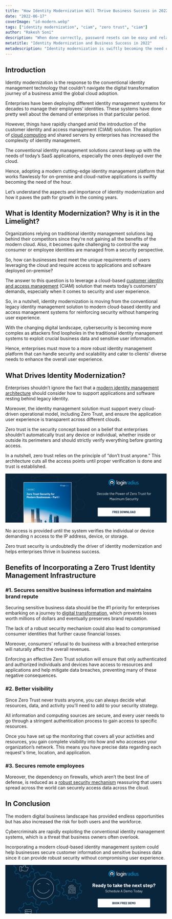 ```yaml
---
title: "How Identity Modernization Will Thrive Business Success in 2022 and Beyond"
date: "2022-06-17"
coverImage: "id-modern.webp"
tags: ["identity modernization", "ciam", "zero trust", "ciam"]
author: "Rakesh Soni"
description: "When done correctly, password resets can be easy and relatively painless for both the customer and the enterprise. By following tips mentioned in this blog, enterprises can ensure that the customers have a positive experience when resetting their passwords."
metatitle: "Identity Modernization and Business Success in 2022"
metadescription: "Identity modernization is swiftly becoming the need of the hour. This post portrays the crucial role of a modern identity management system and its importance."
---
```


## Introduction

Identity modernization is the response to the conventional identity management technology that couldn’t navigate the digital transformation journey of a business amid the global cloud adoption. 

Enterprises have been deploying different identity management systems for decades to manage their employees’ identities. These systems have done pretty well about the demand of enterprises in that particular period. 

However, things have rapidly changed amid the introduction of the customer identity and access management (CIAM) solution. The adoption of [cloud computing](https://www.loginradius.com/blog/identity/what-is-cloud-computing/) and shared servers by enterprises has increased the complexity of identity management. 

The conventional identity management solutions cannot keep up with the needs of today’s SaaS applications, especially the ones deployed over the cloud. 

Hence, adopting a modern cutting-edge identity management platform that works flawlessly for on-premise and cloud-native applications is swiftly becoming the need of the hour. 

Let’s understand the aspects and importance of identity modernization and how it paves the path for growth in the coming years. 


## What is Identity Modernization? Why is it in the Limelight? 

Organizations relying on traditional identity management solutions lag behind their competitors since they’re not gaining all the benefits of the modern cloud. Also, it becomes quite challenging to control the way consumer or employee identities are managed from a security perspective. 

So, how can businesses best meet the unique requirements of users leveraging the cloud and require access to applications and software deployed on-premise? 

The answer to this question is to leverage a cloud-based [customer identity and access management](https://www.loginradius.com/blog/identity/customer-identity-and-access-management/) (CIAM) solution that meets today’s customers' demands, especially when it comes to security and user experience. 

So, in a nutshell, identity modernization is moving from the conventional legacy identity management solution to modern cloud-based identity and access management systems for reinforcing security without hampering user experience. 

With the changing digital landscape, cybersecurity is becoming more complex as attackers find loopholes in the traditional identity management systems to exploit crucial business data and sensitive user information. 

Hence, enterprises must move to a more robust identity management platform that can handle security and scalability and cater to clients' diverse needs to enhance the overall user experience.


## What Drives Identity Modernization? 

Enterprises shouldn’t ignore the fact that a [modern identity management architecture](https://www.loginradius.com/blog/identity/new-age-ciam/) should consider how to support applications and software resting behind legacy identity.

Moreover, the identity management solution must support every cloud-driven operational model, including Zero Trust, and ensure the application user experience is transparent across different clouds. 

Zero trust is the security concept based on a belief that enterprises shouldn’t automatically trust any device or individual, whether inside or outside its perimeters and should strictly verify everything before granting access.

In a nutshell, zero trust relies on the principle of “don’t trust anyone.” This architecture cuts all the access points until proper verification is done and trust is established.

[![WP-Zerotrust-1](WP-Zerotrust-1.webp)](https://www.loginradius.com/resource/zero-trust-security/)

No access is provided until the system verifies the individual or device demanding n access to the IP address, device, or storage.

Zero trust security is undoubtedly the driver of identity modernization and helps enterprises thrive in business success. 


## Benefits of Incorporating a Zero Trust Identity Management Infrastructure


### #1. Secures sensitive business information and maintains brand repute

Securing sensitive business data should be the #1 priority for enterprises embarking on a journey to [digital transformation](https://www.loginradius.com/blog/identity/digital-transformation-consumer-iam/), which prevents losses worth millions of dollars and eventually preserves brand reputation.

The lack of a robust security mechanism could also lead to compromised consumer identities that further cause financial losses.

Moreover, consumers’ refusal to do business with a breached enterprise will naturally affect the overall revenues.

Enforcing an effective Zero Trust solution will ensure that only authenticated and authorized individuals and devices have access to resources and applications and help mitigate data breaches, preventing many of these negative consequences.


### #2. Better visibility

Since Zero Trust never trusts anyone, you can always decide what resources, data, and activity you’ll need to add to your security strategy.

All information and computing sources are secure, and every user needs to go through a stringent authentication process to gain access to specific resources. 

Once you have set up the monitoring that covers all your activities and resources, you gain complete visibility into how and who accesses your organization’s network. This means you have precise data regarding each request's time, location, and application.


### #3. Secures remote employees 

Moreover, the dependency on firewalls, which aren’t the best line of defense, is reduced as a [robust security mechanism](https://www.loginradius.com/blog/identity/what-is-cloud-security/) reassuring that users spread across the world can securely access data across the cloud.


## In Conclusion

The modern digital business landscape has provided endless opportunities but has also increased the risk for both users and the workforce.

Cybercriminals are rapidly exploiting the conventional identity management systems, which is a threat that business owners often overlook. 

Incorporating a modern cloud-based identity management system could help businesses secure customer information and sensitive business data since it can provide robust security without compromising user experience. 




[![book-a-demo-loginradius](../../assets/book-a-demo-loginradius.webp)](https://www.loginradius.com/contact-us?utm_source=blog&utm_medium=web&utm_campaign=identity-modernization-business-success-2022)
